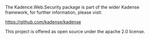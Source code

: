 The Kadence.Web.Security package is part of the wider Kadense framework, for further information, please visit:

https://github.com/kadense/kadense

This project is offered as open source under the apache 2.0 license.